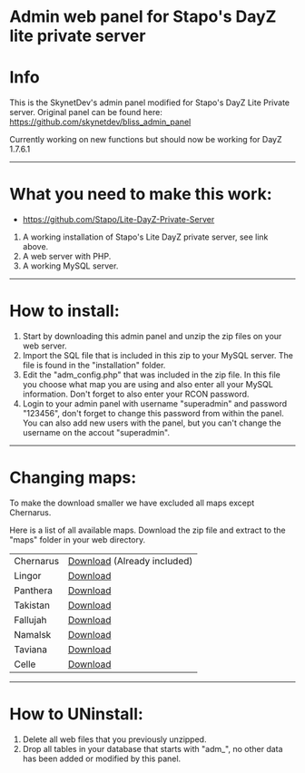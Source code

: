 Admin web panel for Stapo's DayZ lite private server
=================
Info
=================
This is the SkynetDev's admin panel modified for Stapo's DayZ Lite Private server.
Original panel can be found here: https://github.com/skynetdev/bliss_admin_panel

Currently working on new functions but should now be working for DayZ 1.7.6.1

-----------------

What you need to make this work:
=================
- https://github.com/Stapo/Lite-DayZ-Private-Server

1. A working installation of Stapo's Lite DayZ private server, see link above.
2. A web server with PHP.
3. A working MySQL server.

-----------------

How to install:
=================

1.  Start by downloading this admin panel and unzip the zip files on your web server.
2.  Import the SQL file that is included in this zip to your MySQL server. The file is found in the "installation" folder.
3.  Edit the "adm_config.php" that was included in the zip file.
    In this file you choose what map you are using and also enter all your MySQL information.
    Don't forget to also enter your RCON password.
4.  Login to your admin panel with username "superadmin" and password "123456", don't forget to change this password from within the panel.
    You can also add new users with the panel, but you can't change the username on the accout "superadmin".

-----------------

Changing maps:
=================

To make the download smaller we have excluded all maps except Chernarus.

Here is a list of all available maps.
Download the zip file and extract to the "maps" folder in your web directory.

<table>
<tr>
	<td>Chernarus</td> <td><a href="https://www.box.com/s/je11xuxkx1fo2ff6uxir">Download</a> (Already included)</td>
</tr>
<tr>
	<td>Lingor</td> <td><a href="https://www.box.com/s/bma4z0nfhz1dvrz7pq0m">Download</a></td>
</tr>
<tr>
	<td>Panthera</td> <td><a href="https://www.box.com/s/862v8tdf5slckgo5jjeq">Download</a></td>
</tr>
<tr>
	<td>Takistan</td> <td><a href="https://www.box.com/s/jjpdm5exkrm1abk4f4h2">Download</a></td>
</tr>
<tr>
	<td>Fallujah</td> <td><a href="https://www.box.com/s/mtid65xdi5cbhw2njkyy">Download</a></td>
</tr>
<tr>
	<td>Namalsk</td> <td><a href="https://www.box.com/s/58k0m6s579o5d5ysya0x">Download</a></td>
</tr>
<tr>
	<td>Taviana</td> <td><a href="https://www.box.com/s/yqw0gk2cud9hm1ckgb8y">Download</a></td>
</tr>
<tr>
	<td>Celle</td> <td><a href="https://www.box.com/s/oxo486k59gstybnhu90b">Download</a></td>
</tr>
</table>

-----------------

How to UNinstall:
=================

1.  Delete all web files that you previously unzipped.
2.  Drop all tables in your database that starts with "adm_", no other data has been added or modified by this panel.
